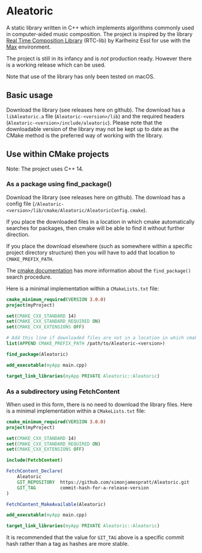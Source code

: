 # Aleatoric

A static library written in C++ which implements algorithms commonly used in computer-aided music composition. The project is inspired by the library [Real Time Composition Library](http://www.essl.at/works/rtc.html) (RTC-lib) by Karlheinz Essl for use with the [Max](https://cycling74.com/products/max) environment.

The project is still in its infancy and is _not_ production ready. However there is a working release which can be used.

Note that use of the library has only been tested on macOS.

## Basic usage

Download the library (see releases here on github). The download has a `libAleatoric.a` file (`Aleatoric-<version>/lib`) and the required headers (`Aleatoric-<version>/include/aleatoric`). Please note that the downloadable version of the library may not be kept up to date as the CMake method is the preferred way of working with the library.

## Use within CMake projects

Note: The project uses C++ 14.

### As a package using find_package()

Download the library (see releases here on github). The download has a config file (`/Aleatoric-<version>/lib/cmake/Aleatoric/AleatoricConfig.cmake`).

If you place the downloaded files in a location in which cmake automatically searches for packages, then cmake will be able to find it without further direction.

If you place the download elsewhere (such as somewhere within a specific project directory structure) then you will have to add that location to `CMAKE_PREFIX_PATH`.

The [cmake documentation](https://cmake.org/cmake/help/v3.15/command/find_package.html#search-procedure) has more information about the `find_package()` search procedure.

Here is a minimal implementation within a `CMakeLists.txt` file:

```cmake
cmake_minimum_required(VERSION 3.0.0)
project(myProject)

set(CMAKE_CXX_STANDARD 14)
set(CMAKE_CXX_STANDARD_REQUIRED ON)
set(CMAKE_CXX_EXTENSIONS OFF)

# Add this line if downloaded files are not in a location in which cmake automatically searches for packages
list(APPEND CMAKE_PREFIX_PATH /path/to/Aleatoric-<version>)

find_package(Aleatoric)

add_executable(myApp main.cpp)

target_link_libraries(myApp PRIVATE Aleatoric::Aleatoric)
```

### As a subdirectory using FetchContent

When used in this form, there is no need to download the library files. Here is a minimal implementation within a `CMakeLists.txt` file:

```cmake
cmake_minimum_required(VERSION 3.0.0)
project(myProject)

set(CMAKE_CXX_STANDARD 14)
set(CMAKE_CXX_STANDARD_REQUIRED ON)
set(CMAKE_CXX_EXTENSIONS OFF)

include(FetchContent)

FetchContent_Declare(
    Aleatoric
    GIT_REPOSITORY  https://github.com/simonjamespratt/Aleatoric.git
    GIT_TAG         commit-hash-for-a-release-version
)

FetchContent_MakeAvailable(Aleatoric)

add_executable(myApp main.cpp)

target_link_libraries(myApp PRIVATE Aleatoric::Aleatoric)
```

It is recommended that the value for `GIT_TAG` above is a specific commit hash rather than a tag as hashes are more stable.
